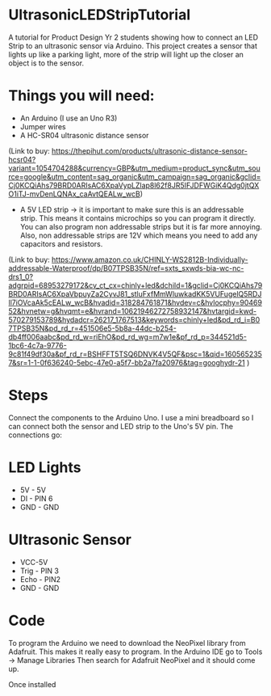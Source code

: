 # UltrasonicLEDStripTutorial
A tutorial for Product Design Yr 2 students showing how to connect an LED Strip to an ultrasonic sensor via Arduino.
This project creates a sensor that lights up like a parking light, more of the strip will light up the closer an object is to the sensor. 

# Things you will need:

* An Arduino (I use an Uno R3)
* Jumper wires
* A HC-SR04 ultrasonic distance sensor 

(Link to buy: https://thepihut.com/products/ultrasonic-distance-sensor-hcsr04?variant=1054704288&currency=GBP&utm_medium=product_sync&utm_source=google&utm_content=sag_organic&utm_campaign=sag_organic&gclid=Cj0KCQiAhs79BRD0ARIsAC6XpaVypLZlap8l62f8JR5IFJDFWGiK4Qdg0jtQXO1iTJ-mvDenLQNAx_caAvtQEALw_wcB)

* A 5V LED strip -> it is important to make sure this is an addressable strip. This means it contains microchips so you can program it directly. You can also program non addressable strips but it is far more annoying. Also, non addressable strips are 12V which means you need to add any capacitors and resistors.

(Link to buy: https://www.amazon.co.uk/CHINLY-WS2812B-Individually-addressable-Waterproof/dp/B07TPSB35N/ref=sxts_sxwds-bia-wc-nc-drs1_0?adgrpid=68953279172&cv_ct_cx=chinly+led&dchild=1&gclid=Cj0KCQiAhs79BRD0ARIsAC6XpaVbpuyZa2CyvJ81_stluFxfMmWluwkadKK5VUFugelQ5RDJll7iOVcaAk5cEALw_wcB&hvadid=318284761871&hvdev=c&hvlocphy=9046952&hvnetw=g&hvqmt=e&hvrand=10621946272758932147&hvtargid=kwd-570279153789&hydadcr=26217_1767513&keywords=chinly+led&pd_rd_i=B07TPSB35N&pd_rd_r=451506e5-5b8a-44dc-b254-db4ff006aabc&pd_rd_w=riEhO&pd_rd_wg=m7w1e&pf_rd_p=344521d5-1bc6-4c7a-9776-9c81f49df30a&pf_rd_r=BSHFFT5TSQ6DNVK4V5QF&psc=1&qid=1605652357&sr=1-1-0f636240-5ebc-47e0-a5f7-bb2a7fa20976&tag=googhydr-21 )

# Steps

Connect the components to the Arduino Uno. I use a mini breadboard so I can connect both the sensor and LED strip to the Uno's 5V pin. The connections go:

# LED Lights

* 5V - 5V 
* DI - PIN 6
* GND - GND

# Ultrasonic Sensor
* VCC-5V
* Trig - PIN 3
* Echo - PIN2
* GND - GND

# Code

To program the Arduino we need to download the NeoPixel library from Adafruit. This makes it really easy to program.
In the Arduino IDE go to 
Tools -> Manage Libraries
Then search for Adafruit NeoPixel and it should come up.

Once installed


